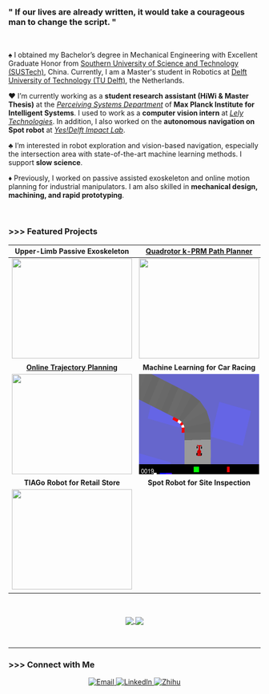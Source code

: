 ### **" If our lives are already written, it would take a courageous man to change the script. "**

</br>

:spades: I obtained my Bachelor’s degree in Mechanical Engineering with Excellent Graduate Honor from [Southern University of Science and Technology (SUSTech)](https://www.sustech.edu.cn/en/), China. Currently, I am a Master's student in Robotics at [Delft University of Technology (TU Delft)](https://www.tudelft.nl/en/), the Netherlands. 

:hearts: I’m currently working as a **student research assistant (HiWi & Master Thesis)** at the *[Perceiving Systems Department](https://ps.is.mpg.de/)* of **Max Planck Institute for Intelligent Systems**. I used to work as a **computer vision intern** at *[Lely Technologies](https://www.lely.com/nl/)*. In addition, I also worked on the **autonomous navigation on Spot robot** at *[Yes!Delft Impact Lab](https://www.yesdelftimpactlab.com/)*.

:clubs: I’m interested in robot exploration and vision-based navigation, especially the intersection area with state-of-the-art machine learning methods. I support **slow science**.

:diamonds: Previously, I worked on passive assisted exoskeleton and online motion planning for industrial manipulators. I am also skilled in **mechanical design, machining, and rapid prototyping**.

</br>

<h3> >>> Featured Projects </h3>

  |  Upper-Limb Passive Exoskeleton  | [Quadrotor k-PRM Path Planner](https://github.com/Kyle-Xu001/Planning_Project) |  [Multi-Camera Video Stitching](https://github.com/Kyle-Xu001/Multi-Depth-Multi-Camera-Stitching)  |
  |  :------------:  |  :------------:  |  :------------:  |
  |<img src="https://github.com/Kyle-Xu001/kyle-xu001.github.io/blob/master/assets/img/exoskeleton.gif" width="240" height="200" /> | <img src="https://github.com/Kyle-Xu001/kyle-xu001.github.io/blob/master/assets/img/12.gif" width="240" height="200" /> | <img src="stitch.gif" width="240" height="200" /> |
  |  [**Online Trajectory Planning**](https://github.com/Kyle-Xu001/Online-Trajectory-Planning-Manipulators)  | **Machine Learning for Car Racing** |  **Autonomous Driving Simulation**  |
  |<img src="https://github.com/Kyle-Xu001/kyle-xu001.github.io/blob/master/assets/img/ROKAE1.gif" width="240" height="200" /> | <img src="https://github.com/Kyle-Xu001/kyle-xu001.github.io/blob/master/assets/img/ML_vehicles.gif" width="240" height="200" /> | <img src="https://github.com/Kyle-Xu001/kyle-xu001.github.io/blob/master/assets/img/ROS.gif" width="240" height="200" /> |
  | **TIAGo Robot for Retail Store** | **Spot Robot for Site Inspection**||
  |<img src="tiago.gif" width="240" height="200" />|||
  
</br>

<p align="center">
<a href="https://github.com/Kyle-Xu001">
  <img height=170 align="center" src="https://github-readme-stats.vercel.app/api?username=Kyle-Xu001&theme=vue&count_private=true&show_icons=true" />
  <img height=170 align="center" src="https://github-readme-stats.vercel.app/api/top-langs/?username=Kyle-Xu001&theme=react&hide=javascript,scss,html,cmake,tex&layout=compact&theme=swift" />
</a></p>

</br>

---
<h3> >>> Connect with Me </h3>
<p align="center">
<a href="mailto:xuchenghao10@hotmail.com" target="_blank"><img height=20 alt="Email" src="https://img.shields.io/badge/Microsoft_Outlook-0078D4?style=for-the-badge&logo=microsoft-outlook&logoColor=white" />
<a href="https://www.linkedin.com/in/chenghao-xu-10/" target="_blank"><img height=20 alt="LinkedIn" src="https://img.shields.io/badge/LinkedIn-@chenghaoxu-blue?style=flat&logo=linkedin" />
<a href="https://www.zhihu.com/people/xu-cheng-hao-93-43" target="_blank"><img height=20 alt="Zhihu" src="https://img.shields.io/badge/%E7%9F%A5%E4%B9%8E-0079FF.svg?&style=for-the-badge&logo=zhihu&logoColor=white" />
</p>

<!--
**Kyle-Xu001/Kyle-xu001** is a ✨ _special_ ✨ repository because its `README.md` (this file) appears on your GitHub profile.



Here are some ideas to get you started:

🔭 I’m currently working as a computer vision R&D intern at Lely.
🌱 I’m currently learning artificial intelligence techniques for robotics.
- 👯 I’m looking to collaborate on ...
- 🤔 I’m looking for help with ...
- 💬 Ask me about ...
- 📫 How to reach me: ...
- 😄 Pronouns: ...
- ⚡ Fun fact: ...
-->
